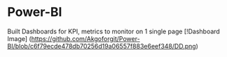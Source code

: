 # Power-BI
Built Dashboards for KPI, metrics to monitor on 1 single page 
[!Dashboard Image] (https://github.com/Akgoforgit/Power-BI/blob/c6f79ecde478db70256d19a06557f883e6eef348/DD.png)
